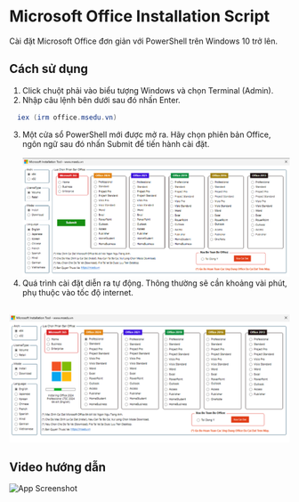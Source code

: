 
# Microsoft Office Installation Script

Cài đặt Microsoft Office đơn giản với PowerShell trên Windows 10 trở lên.


## Cách sử dụng

1. Click chuột phải vào biểu tượng Windows và chọn Terminal (Admin).
2. Nhập câu lệnh bên dưới sau đó nhấn Enter.

```ps1
  iex (irm office.msedu.vn)
```
3. Một cửa sổ PowerShell mới được mở ra. Hãy chọn phiên bản Office, ngôn ngữ sau đó nhấn Submit để tiến hành cài đặt. <br> <br>
![App Screenshot](https://raw.githubusercontent.com/mseduvn/msoffice/refs/heads/main/Files/msedu_installoffice.png
)
4. Quá trình cài đặt diễn ra tự động. Thông thường sẽ cần khoảng vài phút, phụ thuộc vào tốc độ internet. <br> <br>

![App Screenshot](https://raw.githubusercontent.com/mseduvn/msoffice/refs/heads/main/Files/msedu_installoffice1.png
)
## Video hướng dẫn

![App Screenshot](https://raw.githubusercontent.com/mseduvn/msoffice/refs/heads/main/Files/installoffice.gif)
